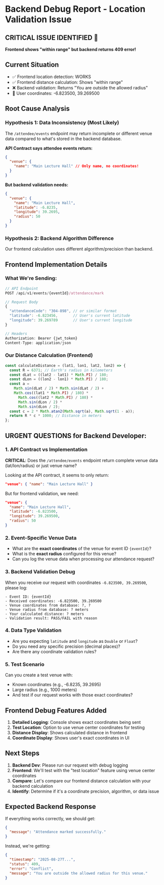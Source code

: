 # Backend Debug Report - Location Validation Issue

## **CRITICAL ISSUE IDENTIFIED** 🚨

**Frontend shows "within range" but backend returns 409 error!**

## **Current Situation**

- ✅ Frontend location detection: WORKS
- ✅ Frontend distance calculation: Shows "within range"
- ❌ Backend validation: Returns "You are outside the allowed radius"
- 📍 User coordinates: -6.823500, 39.269500

## **Root Cause Analysis**

### **Hypothesis 1: Data Inconsistency** (Most Likely)

The `/attendee/events` endpoint may return incomplete or different venue data compared to what's stored in the backend database.

**API Contract says attendee events return:**

```json
{
  "venue": {
    "name": "Main Lecture Hall" // Only name, no coordinates!
  }
}
```

**But backend validation needs:**

```json
{
  "venue": {
    "name": "Main Lecture Hall",
    "latitude": -6.8235,
    "longitude": 39.2695,
    "radius": 50
  }
}
```

### **Hypothesis 2: Backend Algorithm Difference**

Our frontend calculation uses different algorithm/precision than backend.

## **Frontend Implementation Details**

### **What We're Sending:**

```javascript
// API Endpoint
POST /api/v1/events/{eventId}/attendance/mark

// Request Body
{
  "attendanceCode": "304-898", // or similar format
  "latitude": -6.823456,       // User's current latitude
  "longitude": 39.269789       // User's current longitude
}

// Headers
Authorization: Bearer {jwt_token}
Content-Type: application/json
```

### **Our Distance Calculation (Frontend)**

```javascript
const calculateDistance = (lat1, lon1, lat2, lon2) => {
  const R = 6371; // Earth's radius in kilometers
  const dLat = ((lat2 - lat1) * Math.PI) / 180;
  const dLon = ((lon2 - lon1) * Math.PI) / 180;
  const a =
    Math.sin(dLat / 2) * Math.sin(dLat / 2) +
    Math.cos((lat1 * Math.PI) / 180) *
      Math.cos((lat2 * Math.PI) / 180) *
      Math.sin(dLon / 2) *
      Math.sin(dLon / 2);
  const c = 2 * Math.atan2(Math.sqrt(a), Math.sqrt(1 - a));
  return R * c * 1000; // Distance in meters
};
```

## **URGENT QUESTIONS for Backend Developer:**

### **1. API Contract vs Implementation**

**CRITICAL**: Does the `/attendee/events` endpoint return complete venue data (lat/lon/radius) or just venue name?

Looking at the API contract, it seems to only return:

```json
"venue": { "name": "Main Lecture Hall" }
```

But for frontend validation, we need:

```json
"venue": {
  "name": "Main Lecture Hall",
  "latitude": -6.823500,
  "longitude": 39.269500,
  "radius": 50
}
```

### **2. Event-Specific Venue Data**

- What are the **exact coordinates** of the venue for event ID `{eventId}`?
- What is the **exact radius** configured for this venue?
- Can you log the venue data when processing our attendance request?

### **3. Backend Validation Debug**

When you receive our request with coordinates `-6.823500, 39.269500`, please log:

```
- Event ID: {eventId}
- Received coordinates: -6.823500, 39.269500
- Venue coordinates from database: ?, ?
- Venue radius from database: ? meters
- Your calculated distance: ? meters
- Validation result: PASS/FAIL with reason
```

### **4. Data Type Validation**

- Are you expecting `latitude` and `longitude` as `Double` or `Float`?
- Do you need any specific precision (decimal places)?
- Are there any coordinate validation rules?

### **5. Test Scenario**

Can you create a test venue with:

- Known coordinates (e.g., -6.8235, 39.2695)
- Large radius (e.g., 1000 meters)
- And test if our request works with those exact coordinates?

## **Frontend Debug Features Added**

1. **Detailed Logging**: Console shows exact coordinates being sent
2. **Test Location**: Option to use venue center coordinates for testing
3. **Distance Display**: Shows calculated distance in frontend
4. **Coordinate Display**: Shows user's exact coordinates in UI

## **Next Steps**

1. **Backend Dev**: Please run our request with debug logging
2. **Frontend**: We'll test with the "test location" feature using venue center coordinates
3. **Compare**: Let's compare our frontend distance calculation with your backend calculation
4. **Identify**: Determine if it's a coordinate precision, algorithm, or data issue

## **Expected Backend Response**

If everything works correctly, we should get:

```json
{
  "message": "Attendance marked successfully."
}
```

Instead, we're getting:

```json
{
  "timestamp": "2025-08-27T...",
  "status": 409,
  "error": "Conflict",
  "message": "You are outside the allowed radius for this venue."
}
```
